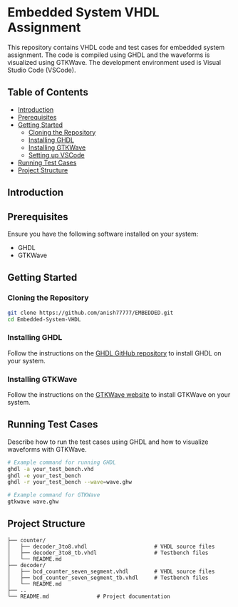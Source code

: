 # Embedded System VHDL Assignment

This repository contains VHDL code and test cases for  embedded system assignment. The code is compiled using GHDL and the waveforms is visualized using GTKWave. The development environment used is Visual Studio Code (VSCode).

## Table of Contents

- [Introduction](#introduction)
- [Prerequisites](#prerequisites)
- [Getting Started](#getting-started)
  - [Cloning the Repository](#cloning-the-repository)
  - [Installing GHDL](#installing-ghdl)
  - [Installing GTKWave](#installing-gtkwave)
  - [Setting up VSCode](#setting-up-vscode)
- [Running Test Cases](#running-test-cases)
- [Project Structure](#project-structure)

## Introduction


## Prerequisites

Ensure you have the following software installed on your system:

- GHDL
- GTKWave

## Getting Started

### Cloning the Repository

```bash
git clone https://github.com/anish77777/EMBEDDED.git
cd Embedded-System-VHDL
```

### Installing GHDL

Follow the instructions on the [GHDL GitHub repository](https://github.com/ghdl/ghdl) to install GHDL on your system.

### Installing GTKWave

Follow the instructions on the [GTKWave website](http://gtkwave.sourceforge.net/) to install GTKWave on your system.

## Running Test Cases

Describe how to run the test cases using GHDL and how to visualize waveforms with GTKWave.

```bash
# Example command for running GHDL
ghdl -a your_test_bench.vhd
ghdl -e your_test_bench
ghdl -r your_test_bench --wave=wave.ghw
```

```bash
# Example command for GTKWave
gtkwave wave.ghw
```

## Project Structure


```
├── counter/            
│   ├── decoder_3to8.vhdl                     # VHDL source files
│   ├── decoder_3to8_tb.vhdl                  # Testbench files
│   └── README.md
├── decoder/               
│   ├── bcd_counter_seven_segment.vhdl        # VHDL source files
│   ├── bcd_counter_seven_segment_tb.vhdl     # Testbench files
│   └── README.md
├── ..                      
└── README.md               # Project documentation
```

